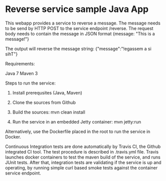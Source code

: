 # Reverse service sample Java App

This webapp provides a service to reverse a message. The message needs to be send by HTTP POST to the service endpoint /reverse. The request body needs to contain the message in JSON format
{message: "This is a message!"}

The output will reverse the message string:
{"message":"!egassem a si sihT"}

Requirements:

Java 7
Maven 3

Steps to run the service:

1. Install prerequsites (Java, Maven)

2. Clone the sources from Github

3. Build the sources: mvn clean install

4. Run the service in an embedded Jetty container: mvn jetty:run

Alternatively, use the Dockerfile placed in the root to run the service in Docker.

Continuous Integration tests are done automatically by Travis CI, the Github integrated CI tool. The test procedure is described in .travis.yml file. Travis launches docker containers to test the maven build of the service, and runs JUnit tests. After that, integration tests are validating if the service is up and operating, by running simple curl based smoke tests against the container service endpoint.
